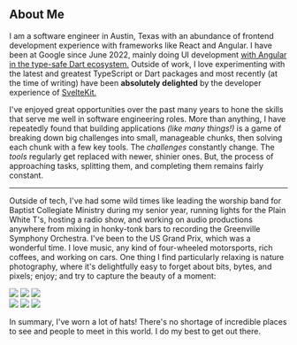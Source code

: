 ## About Me

I am a software engineer in Austin, Texas with an abundance of frontend
development experience with frameworks like React and Angular. I have been
at Google since June 2022, mainly doing UI development
[with Angular in the type-safe Dart ecosystem.](https://angulardart.xyz/)
Outside of work, I love experimenting with the latest and greatest TypeScript
or Dart packages and most recently (at the time of writing) have been
**absolutely delighted** by the developer experience of 
[SvelteKit.](https://kit.svelte.dev/)

I've enjoyed great opportunities over the past many years to hone the skills
that serve me well in software engineering roles. More than anything, I have
repeatedly found that building applications *(like many things!)* is a game of
breaking down big challenges into small, manageable chunks, then solving each
chunk with a few key tools. The *challenges* constantly change. The *tools*
regularly get replaced with newer, shinier ones. But, the process of
approaching tasks, splitting them, and completing them remains fairly constant.

---

Outside of tech, I've had some wild times like leading the worship band for 
Baptist Collegiate Ministry during my senior year, running lights for the Plain
White T's, hosting a radio show, and working on audio productions anywhere from
mixing in honky-tonk bars to recording the Greenville Symphony Orchestra. I've
been to the US Grand Prix, which was a wonderful time. I love music, any kind
of four-wheeled motorsports, rich coffees, and working on cars. One thing I 
find particularly relaxing is nature photography, where it's delightfully easy
to forget about bits, bytes, and pixels; enjoy; and try to capture the beauty 
of a moment:

<div class="gallery">
  <div class="grid">
    <img src="/img/about/yosemite-15-sm.jpeg" />
    <img src="/img/about/yosemite-14-sm.jpeg" />
    <img src="/img/about/yosemite-web-18-sm.jpeg" />
  </div>
  <div class="grid">
    <img src="/img/about/pinnacle-2-sm.jpeg" />
    <img src="/img/about/yosemite-12-sm.jpeg" />
    <img src="/img/about/pinnacle-4-sm.jpeg" />
  </div>
</div>

In summary, I've worn a lot of hats! There's no shortage of incredible places
to see and people to meet in this world. I do my best to get out there.


